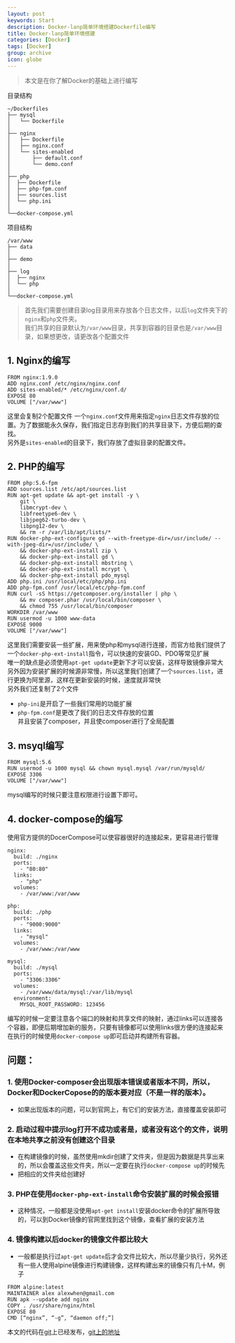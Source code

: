 ```yaml
---
layout: post
keywords: Start
description: Docker-lanp简单环境搭建Dockerfile编写
title: Docker-lanp简单环境搭建
categories: [Docker]
tags: [Docker]
group: archive
icon: globe
---
```




>本文是在你了解Docker的基础上进行编写


目录结构

    ~/Dockerfiles
    ├── mysql
    │   └── Dockerfile
    │
    ├── nginx
    │   ├── Dockerfile
    │   ├── nginx.conf
    │   └── sites-enabled
    │       ├── default.conf
    │       └── demo.conf
    │
    ├── php
    │  ├── Dockerfile
    │  ├── php-fpm.conf
    │  ├── sources.list
    │  └── php.ini
    │
    └──docker-compose.yml

项目结构

    /var/www
    ├── data
    │
    ├── demo
    │
    ├── log
    │  ├── nginx
    │  └── php
    │
    └──docker-compose.yml

>首先我们需要创建目录log目录用来存放各个日志文件，以后`log`文件夹下的`nginx`和`php`文件夹。<br>
>我们共享的目录默认为`/var/www`目录，共享到容器的目录也是`/var/www`目录，如果想更改，请更改各个配置文件<br>

## 1. Nginx的编写

    FROM nginx:1.9.0
    ADD nginx.conf /etc/nginx/nginx.conf
    ADD sites-enabled/* /etc/nginx/conf.d/
    EXPOSE 80
    VOLUME ["/var/www"]

这里会复制2个配置文件
一个`nginx.conf`文件用来指定`nginx`日志文件存放的位置。为了数据能永久保存，我们指定日志存到我们的共享目录下，方便后期的查找。<br>
另外是`sites-enabled`的目录下，我们存放了虚拟目录的配置文件。<br>

## 2. PHP的编写

    FROM php:5.6-fpm
    ADD sources.list /etc/apt/sources.list
    RUN apt-get update && apt-get install -y \
    	git \
        libmcrypt-dev \
        libfreetype6-dev \
        libjpeg62-turbo-dev \
        libpng12-dev \
        && rm -r /var/lib/apt/lists/*
    RUN docker-php-ext-configure gd --with-freetype-dir=/usr/include/ --with-jpeg-dir=/usr/include/ \
        && docker-php-ext-install zip \
        && docker-php-ext-install gd \
        && docker-php-ext-install mbstring \
        && docker-php-ext-install mcrypt \
        && docker-php-ext-install pdo_mysql
    ADD php.ini /usr/local/etc/php/php.ini
    ADD php-fpm.conf /usr/local/etc/php-fpm.conf
    RUN curl -sS https://getcomposer.org/installer | php \
        && mv composer.phar /usr/local/bin/composer \
        && chmod 755 /usr/local/bin/composer
    WORKDIR /var/www
    RUN usermod -u 1000 www-data
    EXPOSE 9000
    VOLUME ["/var/www"]

这里我们需要安装一些扩展，用来使php和mysql进行连接，而官方给我们提供了一个`docker-php-ext-install`指令，可以快速的安装GD、PDO等常见扩展<br>
唯一的缺点是必须使用`apt-get update`更新下才可以安装，这样导致镜像非常大<br>
另外因为安装扩展的时候源非常慢，所以这里我们创建了一个`sources.list`，进行更换为阿里源，这样在更新安装的时候，速度就非常快<br>
另外我们还复制了2个文件<br>
  - `php-ini`是开启了一些我们常用的功能扩展<br>
  - `php-fpm.conf`是更改了我们的日志文件存放的位置<br>
并且安装了composer，并且使composer进行了全局配置<br>

## 3. msyql编写

    FROM mysql:5.6
    RUN usermod -u 1000 mysql && chown mysql.mysql /var/run/mysqld/
    EXPOSE 3306
    VOLUME ["/var/www"]

mysql编写的时候只要注意权限进行设置下即可。<br>

## 4. docker-compose的编写
使用官方提供的DocerCompose可以使容器很好的连接起来，更容易进行管理<br>

    nginx:
      build: ./nginx
      ports:
        - "80:80"
      links:
        - "php"
      volumes:
        - /var/www:/var/www

    php:
      build: ./php
      ports:
        - "9000:9000"
      links:
        - "mysql"
      volumes:
        - /var/www:/var/www

    mysql:
      build: ./mysql
      ports:
        - "3306:3306"
      volumes:
        - /var/www/data/mysql:/var/lib/mysql
      environment:
        MYSQL_ROOT_PASSWORD: 123456

编写的时候一定要注意各个端口的映射和共享文件的映射，通过links可以连接各个容器，即便后期增加新的服务，只要有镜像都可以使用links很方便的连接起来<br>
在执行的时候使用`docker-compose up`即可启动并构建所有容器。<br>


## 问题：
### 1. 使用Docker-composer会出现版本错误或者版本不同，所以，Docker和DockerCopose的的版本要对应（不是一样的版本）。<br>
   - 如果出现版本的问题，可以到官网上，有它们的安装方法，直接覆盖安装即可<br>

### 2. 启动过程中提示log打开不成功或者是，或者没有这个的文件，说明在本地共享之前没有创建这个目录<br>
   - 在构建镜像的时候，虽然使用mkdir创建了文件夹，但是因为数据是共享出来的，所以会覆盖这些文件夹，所以一定要在执行`docker-compose up`的时候先<br>
   - 把相应的文件夹给创建好<br>

### 3. PHP在使用`docker-php-ext-install`命令安装扩展的时候会报错<br>
   - 这种情况，一般都是没使用`apt-get install`安装docker命令的扩展所导致的，可以到Docker镜像的官网里找到这个镜像，查看扩展的安装方法<br>

### 4. 镜像构建以后docker的镜像文件都比较大<br>
   - 一般都是执行过`apt-get update`后才会文件比较大，所以尽量少执行，另外还有一些人使用alpine镜像进行构建镜像，这样构建出来的镜像只有几十M，例子<br>

    FROM alpine:latest
    MAINTAINER alex alexwhen@gmail.com
    RUN apk --update add nginx
    COPY . /usr/share/nginx/html
    EXPOSE 80
    CMD [“nginx”, “-g”, “daemon off;”]


本文的代码在[git](https://github.com/ukagaka/Dockerfile-lnmp)上已经发布，[git上的地址](https://github.com/ukagaka/Dockerfile-lnmp)<br>

